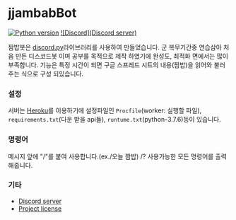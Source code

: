# jjambabBot

[![Python version](https://img.shields.io/badge/python-3.7%2C-blue.svg)](https://python.org)
[![Discord](Discord server)](https://discord.gg/hvN6Ndn)

짬밥봇은 [discord.py](https://github.com/Rapptz/discord.py)라이브러리를 사용하여 만들었습니다. 군 복무기간중 연습삼아 처음 만든 디스코드봇 이며 공부를 목적으로 제작 하였기에 완성도, 최적화 면에서는 많이 부족합니다. 기능은 특정 시간이 되면 구글 스프레드 시트의 내용(짬밥)을 읽어와 불러주는 식으로 구성 되있습니다.

### 설정
서버는 [Heroku](https://heroku.com)를 이용하기에 설정파일인 `Procfile`(worker: 실행할 파일), `requirements.txt`(다운 받을 api들), `runtume.txt`(python-3.7.6)등이 있습니다.

### 명령어

메시지 앞에 "/"를 붙여 사용합니다.(ex./오늘 짬밥)
/? 사용가능한 모든 명령어를 출력해줍니다.

### 기타

* [Discord server](https://discord.gg/hvN6Ndn)
* [Project license](LICENSE)
